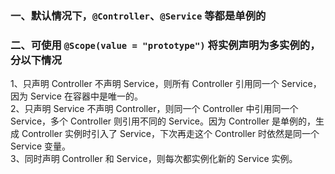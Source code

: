 ### 一、默认情况下，`@Controller`、`@Service` 等都是单例的
### 二、可使用 `@Scope(value = "prototype")` 将实例声明为多实例的，分以下情况   
1、只声明 Controller 不声明 Service，则所有 Controller 引用同一个 Service，因为 Service 在容器中是唯一的。   
2、只声明 Service 不声明 Controller，则同一个 Controller 中引用同一个 Service，多个 Controller 则引用不同的 Service。因为 Controller 是单例的，生成 Controller 实例时引入了 Service，下次再走这个 Controller 时依然是同一个 Service 变量。   
3、同时声明 Controller 和 Service，则每次都实例化新的 Service 实例。   
